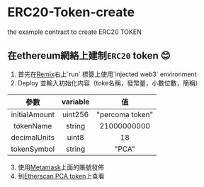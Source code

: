 ﻿# ERC20-Token-create
the example contract to create ERC20 TOKEN  

在ethereum網絡上建制`ERC20` token :blush:  
------
1. 首先在[Remix](https://remix.ethereum.org/ "https://remix.ethereum.org/")右上`run` 標簽上使用`injected web3` environment  
2. Deploy 並輸入初始化内容（toke名稱，發幣量，小數位數，簡稱)   

|      參數     | variable |        值       |
|:-------------:|:--------:|:---------------:|
| initialAmount |  uint256 | "percoma token" |
|   tokenName   |  string  |   21000000000   |
|  decimalUnits |   uint8  |        18       |
|  tokenSymbol  |  string  |      "PCA"      |

3. 使用[Metamask](https://chrome.google.com/webstore/detail/metamask/nkbihfbeogaeaoehlefnkodbefgpgknn "Metamask")上面的賬號發佈 
4. 到[Etherscan PCA token](https://ropsten.etherscan.io/token/0x3c31364dd58d5fff6f1d689e9bb91e9c3bdea8b4  "etherscan")上查看